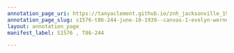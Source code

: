 ```yaml
---
annotation_page_uri: https://tanyaclement.github.io/znh_jacksonville_1939/annotations/s1576-t86-244-june-18-1939--canvas-1-evelyn-werner.json
annotation_page_slug: s1576-t86-244-june-18-1939--canvas-1-evelyn-werner
layout: annotation_page
manifest_label: S1576 , T86-244

---
```

